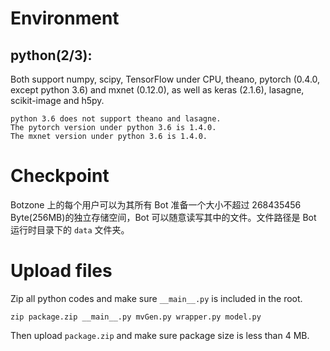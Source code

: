 # Environment
## python(2/3): 
Both support numpy, scipy, TensorFlow under CPU, theano, pytorch (0.4.0, except python 3.6) and mxnet (0.12.0), as well as keras (2.1.6), lasagne, scikit-image and h5py.
```
python 3.6 does not support theano and lasagne.
The pytorch version under python 3.6 is 1.4.0.
The mxnet version under python 3.6 is 1.4.0.
```

# Checkpoint
Botzone 上的每个用户可以为其所有 Bot 准备一个大小不超过 268435456 Byte(256MB)的独立存储空间，Bot 可以随意读写其中的文件。文件路径是 Bot 运行时目录下的 `data` 文件夹。

# Upload files
Zip all python codes and make sure `__main__.py` is included in the root.

```
zip package.zip __main__.py mvGen.py wrapper.py model.py
```

Then upload `package.zip` and make sure package size is less than 4 MB.
